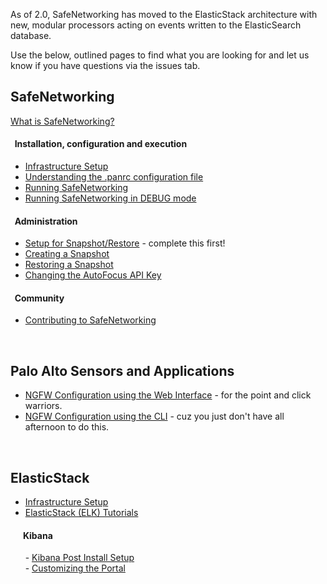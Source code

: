 As of 2.0, SafeNetworking has moved to the ElasticStack architecture with new, modular processors acting on events written to the ElasticSearch database.  

Use the below, outlined pages to find what you are looking for and let us know if you have questions via the issues tab. 

## SafeNetworking
[What is SafeNetworking?](https://github.com/PaloAltoNetworks/safe-networking/wiki/What-is-SafeNetworking%3F)

#### &nbsp;&nbsp;Installation, configuration and execution
- [Infrastructure Setup](https://github.com/PaloAltoNetworks/safe-networking/wiki/Infrastructure-Setup)<br/>
- [Understanding the .panrc configuration file](https://github.com/PaloAltoNetworks/safe-networking/wiki/Default-.panrc-configuration-file)<br/>
- [Running SafeNetworking](https://github.com/PaloAltoNetworks/safe-networking/wiki/Running-SafeNetworking)<br/>
- [Running SafeNetworking in DEBUG mode](https://github.com/PaloAltoNetworks/safe-networking/wiki/Running-SafeNetworking-in-DEBUG-mode)<br/>

#### &nbsp;&nbsp;Administration
- [Setup for Snapshot/Restore](https://github.com/PaloAltoNetworks/safe-networking/wiki/Snapshot-Restore-Setup) - complete this first!
- [Creating a Snapshot](https://github.com/PaloAltoNetworks/safe-networking/wiki/Creating-a-Snapshot)
- [Restoring a Snapshot](https://github.com/PaloAltoNetworks/safe-networking/wiki/Restoring-a-Snapshot)
- [Changing the AutoFocus API Key](https://github.com/PaloAltoNetworks/safe-networking/wiki/Changing-the-Autofocus-API-Key)
#### &nbsp;&nbsp;Community
- [Contributing to SafeNetworking](https://github.com/PaloAltoNetworks/safe-networking/wiki/Contributing-to-SafeNetworking)
<br/>

## Palo Alto Sensors and Applications
- [NGFW Configuration using the Web Interface](https://github.com/PaloAltoNetworks/safe-networking/wiki/NGFW-Configuration-ui) - for the point and click warriors.
- [NGFW Configuration using the CLI](https://github.com/PaloAltoNetworks/safe-networking/wiki/NGFW-Configuration-cli) - cuz you just don't have all afternoon to do this. 
<br/>

## ElasticStack
- [Infrastructure Setup](https://github.com/PaloAltoNetworks/safe-networking/wiki/Infrastructure-Setup)</br>
- [ElasticStack (ELK) Tutorials](https://github.com/PaloAltoNetworks/safe-networking/wiki/ElasticStack-(ELK)-Tutorials)<br/>

#### &nbsp;&nbsp;&nbsp;&nbsp;&nbsp;&nbsp;Kibana
&nbsp;&nbsp;&nbsp;&nbsp;&nbsp;&nbsp;- [Kibana Post Install Setup](https://github.com/PaloAltoNetworks/safe-networking/wiki/Kibana-post-install-setup)<br/>
&nbsp;&nbsp;&nbsp;&nbsp;&nbsp;&nbsp;- [Customizing the Portal](https://github.com/PaloAltoNetworks/safe-networking/wiki/Customizing-the-Portal)
